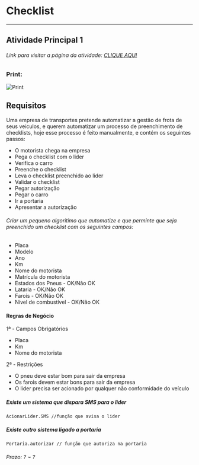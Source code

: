 # Checklist

---

## Atividade Principal 1  

###### Link para visitar a página da atividade: [CLIQUE AQUI](http://htmlpreview.github.io/?)

### Print:

![Print]()

## Requisitos

Uma empresa de transportes pretende automatizar a gestão de frota de seus veiculos, e querem automatizar um processo de preenchimento de checklists, hoje esse processo é feito manualmente, e contém os seguintes passos:  

* O motorista chega na empresa  
* Pega o checklist com o lider  
* Verifica o carro  
* Preenche o checklist   
* Leva o checklist preenchido ao lider  
* Validar o checklist  
* Pegar autorização  
* Pegar o carro  
* Ir a portaria  
* Apresentar a autorização  

###### Criar um pequeno algoritimo que automatize e que perminte que seja preenchido um checklist com os seguintes campos:

* Placa
* Modelo
* Ano
* Km
* Nome do motorista
* Matrícula do motorista
* Estados dos Pneus - OK/Não OK
* Lataria - OK/Não OK
* Farois - OK/Não OK
* Nível de combustível - OK/Não OK

#### Regras de Negócio
1ª - Campos Obrigatórios
* Placa
* Km
* Nome do motorista

2ª - Restrições
* O pneu deve estar bom para sair da empresa
* Os farois devem estar bons para sair da empresa
* O lider precisa ser acionado por qualquer não conformidade do veículo

##### Existe um sistema que dispara SMS para o lider  
` AcionarLider.SMS //função que avisa o lider `

##### Existe outro sistema ligado a portaria
` Portaria.autorizar // função que autoriza na portaria `

###### Prazo: ? ~ ?  
